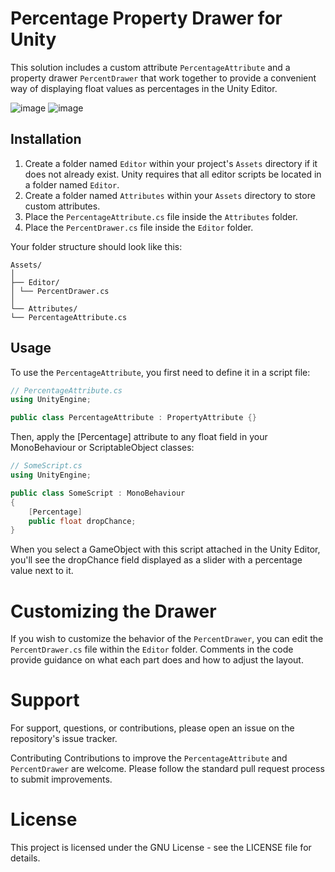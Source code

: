 # Percentage Property Drawer for Unity

This solution includes a custom attribute `PercentageAttribute` and a property drawer `PercentDrawer` that work together to provide a convenient way of displaying float values as percentages in the Unity Editor.

![image](https://github.com/RimuruDev/Unity-PercentDrawer/assets/85500556/274123a4-415b-4b49-825c-ab7a0568262a)
![image](https://github.com/RimuruDev/Unity-PercentDrawer/assets/85500556/689774b6-279a-4a74-96f4-76a054025398)


## Installation

1. Create a folder named `Editor` within your project's `Assets` directory if it does not already exist. Unity requires that all editor scripts be located in a folder named `Editor`.
2. Create a folder named `Attributes` within your `Assets` directory to store custom attributes.
3. Place the `PercentageAttribute.cs` file inside the `Attributes` folder.
4. Place the `PercentDrawer.cs` file inside the `Editor` folder.

Your folder structure should look like this:

```text
Assets/
│
├── Editor/
│ └── PercentDrawer.cs
│
└── Attributes/
└── PercentageAttribute.cs
```

## Usage

To use the `PercentageAttribute`, you first need to define it in a script file:

```csharp
// PercentageAttribute.cs
using UnityEngine;

public class PercentageAttribute : PropertyAttribute {}
```
Then, apply the [Percentage] attribute to any float field in your MonoBehaviour or ScriptableObject classes:
```csharp
// SomeScript.cs
using UnityEngine;

public class SomeScript : MonoBehaviour
{
    [Percentage]
    public float dropChance;
}
```
When you select a GameObject with this script attached in the Unity Editor, you'll see the dropChance field displayed as a slider with a percentage value next to it.

# Customizing the Drawer
If you wish to customize the behavior of the `PercentDrawer`, you can edit the `PercentDrawer.cs` file within the `Editor` folder. Comments in the code provide guidance on what each part does and how to adjust the layout.

# Support
For support, questions, or contributions, please open an issue on the repository's issue tracker.


Contributing
Contributions to improve the `PercentageAttribute` and `PercentDrawer` are welcome. Please follow the standard pull request process to submit improvements.

# License
This project is licensed under the GNU License - see the LICENSE file for details.

